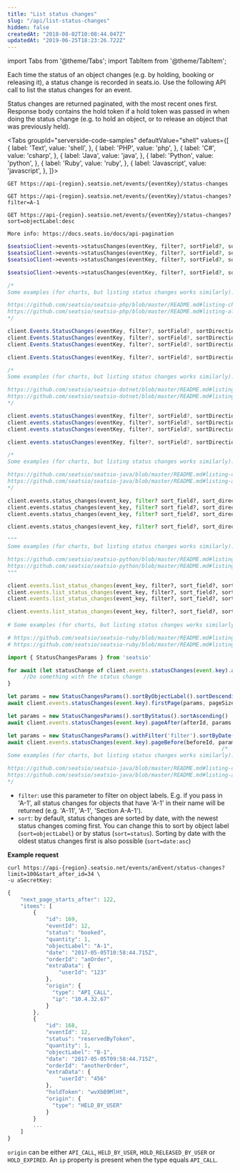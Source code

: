 ```yaml
---
title: "List status changes"
slug: "/api/list-status-changes"
hidden: false
createdAt: "2018-08-02T10:08:44.047Z"
updatedAt: "2019-06-25T18:23:26.722Z"
---
```


import Tabs from '@theme/Tabs';
import TabItem from '@theme/TabItem';

Each time the status of an object changes (e.g. by holding, booking or releasing it), a status change is recorded in seats.io. Use the following API call to list the status changes for an event.

Status changes are returned paginated, with the most recent ones first. Response body contains the hold token if a hold token was passed in when doing the status change (e.g. to hold an object, or to release an object that was previously held).



<Tabs 
  groupId="serverside-code-samples"
  defaultValue="shell"
  values={[
{ label: 'Text', value: 'shell', },
{ label: 'PHP', value: 'php', },
{ label: 'C#', value: 'csharp', },
{ label: 'Java', value: 'java', },
{ label: 'Python', value: 'python', },
{ label: 'Ruby', value: 'ruby', },
{ label: 'Javascript', value: 'javascript', },
]}>
<TabItem value='shell'>

```shell
GET https://api-{region}.seatsio.net/events/{eventKey}/status-changes

GET https://api-{region}.seatsio.net/events/{eventKey}/status-changes?filter=A-1

GET https://api-{region}.seatsio.net/events/{eventKey}/status-changes?sort=objectLabel:desc

More info: https://docs.seats.io/docs/api-pagination

```

</TabItem>
<TabItem value='php'>

```php
$seatsioClient->events->statusChanges(eventKey, filter?, sortField?, sortDirection?)->firstPage(pageSize?)
$seatsioClient->events->statusChanges(eventKey, filter?, sortField?, sortDirection?)->pageAfter(afterId, pageSize?)
$seatsioClient->events->statusChanges(eventKey, filter?, sortField?, sortDirection?)->pageBefore(beforeId, pageSize?)

$seatsioClient->events->statusChanges(eventKey, filter?, sortField?, sortDirection?)->all()

/*
Some examples (for charts, but listing status changes works similarly):

https://github.com/seatsio/seatsio-php/blob/master/README.md#listing-charts-page-by-page
https://github.com/seatsio/seatsio-php/blob/master/README.md#listing-all-charts
*/
```

</TabItem>
<TabItem value='csharp'>

```csharp
client.Events.StatusChanges(eventKey, filter?, sortField?, sortDirection?).FirstPage(pageSize?)
client.Events.StatusChanges(eventKey, filter?, sortField?, sortDirection?).PageAfter(afterId, filter?, pageSize?)
client.Events.StatusChanges(eventKey, filter?, sortField?, sortDirection?).PageBefore(beforeId, filter?, pageSize?)

client.Events.StatusChanges(eventKey, filter?, sortField?, sortDirection?).All(filter?);

/*
Some examples (for charts, but listing status changes works similarly):

https://github.com/seatsio/seatsio-dotnet/blob/master/README.md#listing-charts-page-by-page
https://github.com/seatsio/seatsio-dotnet/blob/master/README.md#listing-all-charts
*/
```

</TabItem>
<TabItem value='java'>

```java
client.events.statusChanges(eventKey, filter?, sortField?, sortDirection?).firstPage(pageSize?)
client.events.statusChanges(eventKey, filter?, sortField?, sortDirection?).pageAfter(afterId, pageSize?)
client.events.statusChanges(eventKey, filter?, sortField?, sortDirection?).pageBefore(beforeId, pageSize?)

client.events.statusChanges(eventKey, filter?, sortField?, sortDirection?).all();

/*
Some examples (for charts, but listing status changes works similarly):

https://github.com/seatsio/seatsio-java/blob/master/README.md#listing-charts-page-by-page
https://github.com/seatsio/seatsio-java/blob/master/README.md#listing-all-charts
*/
```

</TabItem>
<TabItem value='python'>

```python
client.events.status_changes(event_key, filter? sort_field?, sort_direction?).first_page(page_size?)
client.events.status_changes(event_key, filter? sort_field?, sort_direction?).page_after(after_id, page_size?)
client.events.status_changes(event_key, filter? sort_field?, sort_direction?).page_before(before_id, page_size?)

client.events.status_changes(event_key, filter? sort_field?, sort_direction?).list()

"""
Some examples (for charts, but listing status changes works similarly):

https://github.com/seatsio/seatsio-python/blob/master/README.md#listing-charts-page-by-page
https://github.com/seatsio/seatsio-python/blob/master/README.md#listing-all-charts
"""
```

</TabItem>
<TabItem value='ruby'>

```ruby
client.events.list_status_changes(event_key, filter?, sort_field?, sort_direction?).first_page(page_size?)
client.events.list_status_changes(event_key, filter?, sort_field?, sort_direction?).page_after(after_id, page_size?)
client.events.list_status_changes(event_key, filter?, sort_field?, sort_direction?).page_before(before_id, page_size?)

client.events.list_status_changes(event_key, filter?, sort_field?, sort_direction?)
  
# Some examples (for charts, but listing status changes works similarly):

# https://github.com/seatsio/seatsio-ruby/blob/master/README.md#listing-charts-page-by-page
# https://github.com/seatsio/seatsio-ruby/blob/master/README.md#listing-all-charts
```

</TabItem>
<TabItem value='javascript'>

```javascript
import { StatusChangesParams } from 'seatsio'

for await (let statusChange of client.events.statusChanges(event.key).all(params?)) {
     //Do something with the status change
}

let params = new StatusChangesParams().sortByObjectLabel().sortDescending()
await client.events.statusChanges(event.key).firstPage(params, pageSize?)

let params = new StatusChangesParams().sortByStatus().sortAscending()
await client.events.statusChanges(event.key).pageAfter(afterId, params, pageSize?)

let params = new StatusChangesParams().withFilter('filter').sortByDate().sortDescending()
await client.events.statusChanges(event.key).pageBefore(beforeId, params, pageSize?)
                                                                   /*
Some examples (for charts, but listing status changes works similarly):

https://github.com/seatsio/seatsio-java/blob/master/README.md#listing-charts-page-by-page
https://github.com/seatsio/seatsio-java/blob/master/README.md#listing-all-charts
*/
```

</TabItem>
</Tabs>



- `filter`: use this parameter to filter on object labels. E.g. if you pass in 'A-1', all status changes for objects that have 'A-1' in their name will be returned (e.g. 'A-11', 'A-1', 'Section A-A-1').
- `sort`: by default, status changes are sorted by date, with the newest status changes coming first. You can change this to sort by object label (`sort=objectLabel`) or by status (`sort=status`). Sorting by date with the oldest status changes first is also possible (`sort=date:asc`)

**Example request**

```shell
curl https://api-{region}.seatsio.net/events/anEvent/status-changes?limit=100&start_after_id=34 \
-u aSecretKey:
```



```javascript
{
    "next_page_starts_after": 122,
    "items": [
        {
            "id": 169,
            "eventId": 12,
            "status": "booked",
            "quantity": 1,
            "objectLabel": "A-1",
            "date": "2017-05-05T10:58:44.715Z",
            "orderId": "anOrder",
            "extraData": {
                "userId": "123"
            },
            "origin": {
              "type": "API_CALL",
              "ip": "10.4.32.67"
            }
        },
        {
            "id": 168,
            "eventId": 12,
            "status": "reservedByToken",
            "quantity": 1,
            "objectLabel": "B-1",
            "date": "2017-05-05T09:58:44.715Z",
            "orderId": "anotherOrder",
            "extraData": {
                "userId": "456"
            }, 
            "holdToken": "wvXbB9MlHt",
            "origin": {
              "type": "HELD_BY_USER"
            }
        }
        ...
    ]
}
```

`origin` can be either `API_CALL`, `HELD_BY_USER`, `HOLD_RELEASED_BY_USER` or `HOLD_EXPIRED`. An `ip` property is present when the type equals `API_CALL`.
